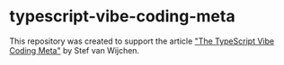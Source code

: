 # typescript-vibe-coding-meta

This repository was created to support the article
["The TypeScript Vibe Coding Meta"](https://stefvanwijchen.com/the-typescript-vibe-coding-meta?utm_source=github&utm_medium=repository&utm_campaign=typescript-vibe-coding-meta)
by Stef van Wijchen.
